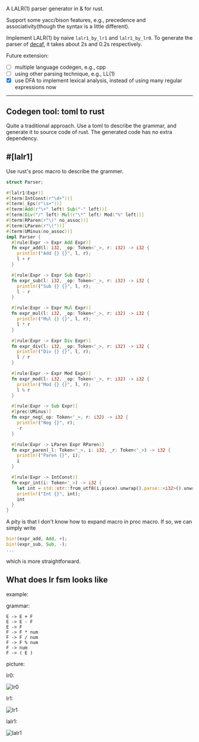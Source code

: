 A LALR(1) parser generator in & for rust.

Support some yacc/bison features, e.g., precedence and associativity(though the syntax is a little different).

Implement LALR(1) by naive `lalr1_by_lr1` and `lalr1_by_lr0`. To generate the parser of [decaf](https://github.com/MashPlant/decaf), it takes about 2s and 0.2s respectively.

Future extension: 

- [ ] multiple language codegen, e.g., cpp
- [ ] using other parsing technique, e.g., LL(1)
- [x] use DFA to implement lexical analysis, instead of using many regular expressions now

---

## Codegen tool: toml to rust

Quite a traditional approach. Use a toml to describe the grammar, and generate it to source code of rust. The generated code has no extra dependency.

## #[lalr1]

Use rust's proc macro to describe the grammer.

```rust
struct Parser;

#[lalr1(Expr)]
#[term(IntConst(r"\d+"))]
#[term(_Eps(r"\s+"))]
#[term(Add(r"\+" left) Sub("-" left))]
#[term(Div("/" left) Mul(r"\*" left) Mod("%" left))]
#[term(RParen(r"\)" no_assoc))]
#[term(LParen(r"\("))]
#[term(UMinus(no_assoc))]
impl Parser {
  #[rule(Expr -> Expr Add Expr)]
  fn expr_add(l: i32, _op: Token<'_>, r: i32) -> i32 {
    println!("Add {} {}", l, r);
    l + r
  }

  #[rule(Expr -> Expr Sub Expr)]
  fn expr_sub(l: i32, _op: Token<'_>, r: i32) -> i32 {
    println!("Sub {} {}", l, r);
    l - r
  }

  #[rule(Expr -> Expr Mul Expr)]
  fn expr_mul(l: i32, _op: Token<'_>, r: i32) -> i32 {
    println!("Mul {} {}", l, r);
    l * r
  }

  #[rule(Expr -> Expr Div Expr)]
  fn expr_div(l: i32, _op: Token<'_>, r: i32) -> i32 {
    println!("Div {} {}", l, r);
    l / r
  }

  #[rule(Expr -> Expr Mod Expr)]
  fn expr_mod(l: i32, _op: Token<'_>, r: i32) -> i32 {
    println!("Mod {} {}", l, r);
    l % r
  }

  #[rule(Expr -> Sub Expr)]
  #[prec(UMinus)]
  fn expr_neg(_op: Token<'_>, r: i32) -> i32 {
    println!("Neg {}", r);
    -r
  }

  #[rule(Expr -> LParen Expr RParen)]
  fn expr_paren(_l: Token<'_>, i: i32, _r: Token<'_>) -> i32 {
    println!("Paren {}", i);
    i
  }

  #[rule(Expr -> IntConst)]
  fn expr_int(i: Token<'_>) -> i32 {
    let int = std::str::from_utf8(i.piece).unwrap().parse::<i32>().unwrap();
    println!("Int {}", int);
    int
  }
}
```

A pity is that I don't know how to expand macro in proc macro. If so, we can simply write

```rust
bin!(expr_add, Add, +);
bin!(expr_sub, Sub, -);
...
```

which is more straightforward.

## What does lr fsm looks like

example:

grammar:

```
E -> E + F
E -> E - F
E -> F
F -> F * num
F -> F / num
F -> F % num
F -> num
F -> ( E )
```

picture:

lr0:

![lr0](./lalr1/pic/lr0.png)

lr1:

![lr1](./lalr1/pic/lr1.png)

lalr1:

![lalr1](./lalr1/pic/lalr1.png)
